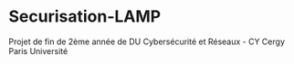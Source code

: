 # Securisation-LAMP
Projet de fin de 2ème année de DU Cybersécurité et Réseaux - CY Cergy Paris Université
